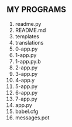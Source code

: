 ## MY PROGRAMS

1. readme.py
2. README.md
3. templates
4. translations
5. 0-app.py
6. 1-app.py
7. 1-app.py.b
8. 2-app.py
9. 3-app.py
10. 4-app.y
11. 5-app.py
12. 6-app.py
13. 7-app.py
14. app.py
15. babel.cfg
16. messages.pot
